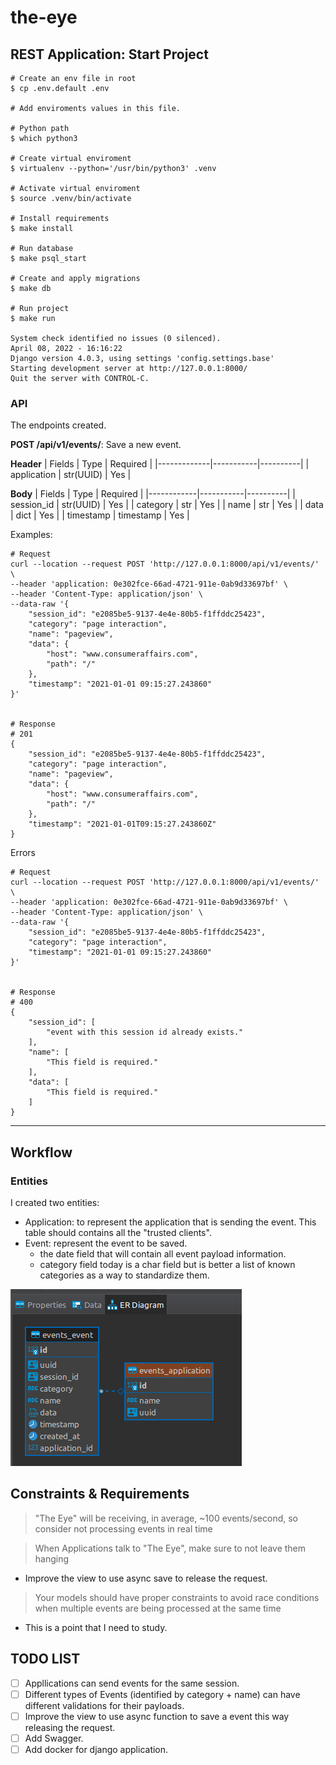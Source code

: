 # the-eye

## REST Application: Start Project

```shell
# Create an env file in root
$ cp .env.default .env

# Add enviroments values in this file.

# Python path
$ which python3

# Create virtual enviroment
$ virtualenv --python='/usr/bin/python3' .venv

# Activate virtual enviroment
$ source .venv/bin/activate 

# Install requirements
$ make install

# Run database 
$ make psql_start

# Create and apply migrations 
$ make db

# Run project
$ make run

System check identified no issues (0 silenced).
April 08, 2022 - 16:16:22
Django version 4.0.3, using settings 'config.settings.base'
Starting development server at http://127.0.0.1:8000/
Quit the server with CONTROL-C.
```


### API
The endpoints created.

**POST /api/v1/events/**: Save a new event.


**Header**
| Fields      | Type      | Required |
|-------------|-----------|----------|
| application | str(UUID) | Yes      |

**Body**
| Fields     | Type      | Required |
|------------|-----------|----------|
| session_id | str(UUID) | Yes      |
| category   | str       | Yes      |
| name       | str       | Yes      |
| data       | dict      | Yes      |
| timestamp  | timestamp | Yes      |

Examples:
```
# Request
curl --location --request POST 'http://127.0.0.1:8000/api/v1/events/' \
--header 'application: 0e302fce-66ad-4721-911e-0ab9d33697bf' \
--header 'Content-Type: application/json' \
--data-raw '{
    "session_id": "e2085be5-9137-4e4e-80b5-f1ffddc25423",
    "category": "page interaction",
    "name": "pageview",
    "data": {
        "host": "www.consumeraffairs.com",
        "path": "/"
    },
    "timestamp": "2021-01-01 09:15:27.243860"
}'


# Response
# 201
{
    "session_id": "e2085be5-9137-4e4e-80b5-f1ffddc25423",
    "category": "page interaction",
    "name": "pageview",
    "data": {
        "host": "www.consumeraffairs.com",
        "path": "/"
    },
    "timestamp": "2021-01-01T09:15:27.243860Z"
}
```

Errors
```
# Request
curl --location --request POST 'http://127.0.0.1:8000/api/v1/events/' \
--header 'application: 0e302fce-66ad-4721-911e-0ab9d33697bf' \
--header 'Content-Type: application/json' \
--data-raw '{
    "session_id": "e2085be5-9137-4e4e-80b5-f1ffddc25423",
    "category": "page interaction",
    "timestamp": "2021-01-01 09:15:27.243860"
}'


# Response
# 400
{
    "session_id": [
        "event with this session id already exists."
    ],
    "name": [
        "This field is required."
    ],
    "data": [
        "This field is required."
    ]
}
```


---
## Workflow
### Entities

I created two entities:
- Application: to represent the application that is sending the event. This table should contains all the "trusted clients".
- Event: represent the event to be saved.
    - the date field that will contain all event payload information.
    - category field today is a char field but is better a list of known categories as a way to standardize them.

![Screenshot](docs/der.png)

## Constraints & Requirements

> "The Eye" will be receiving, in average, ~100 events/second, so consider not processing events in real time

> When Applications talk to "The Eye", make sure to not leave them hanging
- Improve the view to use async save to release the request.

> Your models should have proper constraints to avoid race conditions when multiple events are being processed at the same time
- This is a point that I need to study.


## TODO LIST
- [ ] Appllications can send events for the same session.
- [ ] Different types of Events (identified by category + name) can have different validations for their payloads.
- [ ] Improve the view to use async function to save a event this way releasing the request.
- [ ] Add Swagger.
- [ ] Add docker for django application.
